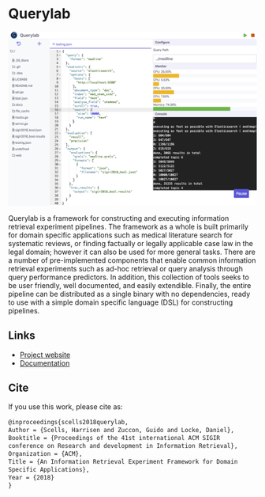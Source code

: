 # Querylab

![home](docs/assets/images/home.png)

Querylab is a framework for constructing and executing information retrieval experiment pipelines. The framework as a whole is built primarily for domain specific applications such as medical literature search for systematic reviews, or finding factually or legally applicable case law in the legal domain; however it can also be used for more general tasks. There are a number of pre-implemented components that enable common information retrieval experiments such as ad-hoc retrieval or query analysis through query performance predictors. In addition, this collection of tools seeks to be user friendly, well documented, and easily extendible. Finally, the entire pipeline can be distributed as a single binary with no dependencies, ready to use with a simple domain specific language (DSL) for constructing pipelines.

## Links

 - [Project website](https://ielab.io/querylab)
 - [Documentation](https://godoc.org/github.com/ielab/querylab)
 
## Cite

If you use this work, please cite as:

```
@inproceedings{scells2018querylab,
Author = {Scells, Harrisen and Zuccon, Guido and Locke, Daniel},
Booktitle = {Proceedings of the 41st international ACM SIGIR conference on Research and development in Information Retrieval},
Organization = {ACM},
Title = {﻿An Information Retrieval Experiment Framework for Domain Specific Applications},
Year = {2018}
}
```